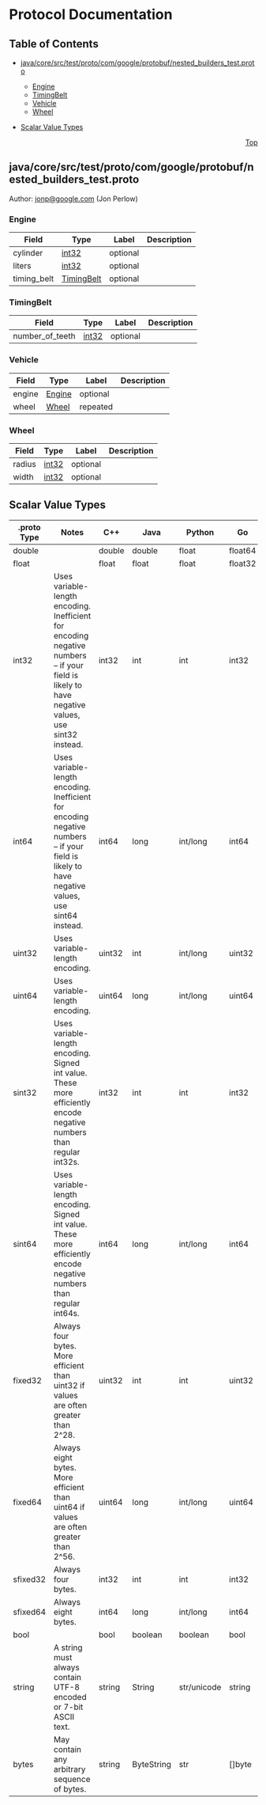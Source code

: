 # Protocol Documentation
<a name="top"></a>

## Table of Contents

- [java/core/src/test/proto/com/google/protobuf/nested_builders_test.proto](#java_core_src_test_proto_com_google_protobuf_nested_builders_test-proto)
    - [Engine](#protobuf_unittest-Engine)
    - [TimingBelt](#protobuf_unittest-TimingBelt)
    - [Vehicle](#protobuf_unittest-Vehicle)
    - [Wheel](#protobuf_unittest-Wheel)
  
- [Scalar Value Types](#scalar-value-types)



<a name="java_core_src_test_proto_com_google_protobuf_nested_builders_test-proto"></a>
<p align="right"><a href="#top">Top</a></p>

## java/core/src/test/proto/com/google/protobuf/nested_builders_test.proto
Author: jonp@google.com (Jon Perlow)


<a name="protobuf_unittest-Engine"></a>

### Engine



| Field | Type | Label | Description |
| ----- | ---- | ----- | ----------- |
| cylinder | [int32](#int32) | optional |  |
| liters | [int32](#int32) | optional |  |
| timing_belt | [TimingBelt](#protobuf_unittest-TimingBelt) | optional |  |






<a name="protobuf_unittest-TimingBelt"></a>

### TimingBelt



| Field | Type | Label | Description |
| ----- | ---- | ----- | ----------- |
| number_of_teeth | [int32](#int32) | optional |  |






<a name="protobuf_unittest-Vehicle"></a>

### Vehicle



| Field | Type | Label | Description |
| ----- | ---- | ----- | ----------- |
| engine | [Engine](#protobuf_unittest-Engine) | optional |  |
| wheel | [Wheel](#protobuf_unittest-Wheel) | repeated |  |






<a name="protobuf_unittest-Wheel"></a>

### Wheel



| Field | Type | Label | Description |
| ----- | ---- | ----- | ----------- |
| radius | [int32](#int32) | optional |  |
| width | [int32](#int32) | optional |  |





 

 

 

 



## Scalar Value Types

| .proto Type | Notes | C++ | Java | Python | Go | C# | PHP | Ruby |
| ----------- | ----- | --- | ---- | ------ | -- | -- | --- | ---- |
| <a name="double" /> double |  | double | double | float | float64 | double | float | Float |
| <a name="float" /> float |  | float | float | float | float32 | float | float | Float |
| <a name="int32" /> int32 | Uses variable-length encoding. Inefficient for encoding negative numbers – if your field is likely to have negative values, use sint32 instead. | int32 | int | int | int32 | int | integer | Bignum or Fixnum (as required) |
| <a name="int64" /> int64 | Uses variable-length encoding. Inefficient for encoding negative numbers – if your field is likely to have negative values, use sint64 instead. | int64 | long | int/long | int64 | long | integer/string | Bignum |
| <a name="uint32" /> uint32 | Uses variable-length encoding. | uint32 | int | int/long | uint32 | uint | integer | Bignum or Fixnum (as required) |
| <a name="uint64" /> uint64 | Uses variable-length encoding. | uint64 | long | int/long | uint64 | ulong | integer/string | Bignum or Fixnum (as required) |
| <a name="sint32" /> sint32 | Uses variable-length encoding. Signed int value. These more efficiently encode negative numbers than regular int32s. | int32 | int | int | int32 | int | integer | Bignum or Fixnum (as required) |
| <a name="sint64" /> sint64 | Uses variable-length encoding. Signed int value. These more efficiently encode negative numbers than regular int64s. | int64 | long | int/long | int64 | long | integer/string | Bignum |
| <a name="fixed32" /> fixed32 | Always four bytes. More efficient than uint32 if values are often greater than 2^28. | uint32 | int | int | uint32 | uint | integer | Bignum or Fixnum (as required) |
| <a name="fixed64" /> fixed64 | Always eight bytes. More efficient than uint64 if values are often greater than 2^56. | uint64 | long | int/long | uint64 | ulong | integer/string | Bignum |
| <a name="sfixed32" /> sfixed32 | Always four bytes. | int32 | int | int | int32 | int | integer | Bignum or Fixnum (as required) |
| <a name="sfixed64" /> sfixed64 | Always eight bytes. | int64 | long | int/long | int64 | long | integer/string | Bignum |
| <a name="bool" /> bool |  | bool | boolean | boolean | bool | bool | boolean | TrueClass/FalseClass |
| <a name="string" /> string | A string must always contain UTF-8 encoded or 7-bit ASCII text. | string | String | str/unicode | string | string | string | String (UTF-8) |
| <a name="bytes" /> bytes | May contain any arbitrary sequence of bytes. | string | ByteString | str | []byte | ByteString | string | String (ASCII-8BIT) |

